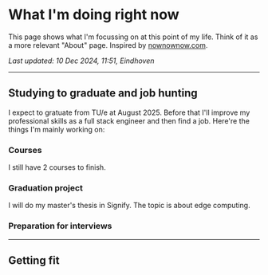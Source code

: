 # What I'm doing right now
This page shows what I'm focussing on at this point of my life. Think of it as a more relevant "About" page. Inspired by [nownownow.com](https://nownownow.com/about).

*Last updated: 10 Dec 2024, 11:51, Eindhoven*

---
## Studying to graduate and job hunting
I expect to gratuate from TU/e at August 2025. Before that I'll improve my professional skills as a full stack engineer and then find a job. Here're the things I'm mainly working on:

### Courses
I still have 2 courses to finish.

### Graduation project
I will do my master's thesis in Signify. The topic is about edge computing.

### Preparation for interviews


---
## Getting fit


##


